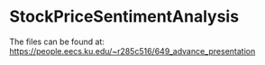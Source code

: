 # StockPriceSentimentAnalysis

The files can be found at: https://people.eecs.ku.edu/~r285c516/649_advance_presentation


